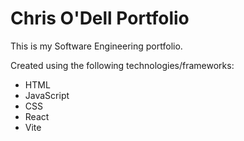 # Chris O'Dell Portfolio

This is my Software Engineering portfolio.

Created using the following technologies/frameworks:

- HTML
- JavaScript
- CSS
- React
- Vite
